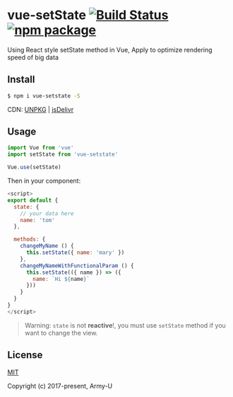 # vue-setState [![Build Status](https://flat.badgen.net/circleci/github/Army-U/vue-setstate/master)](https://travis-ci.org/Army-U/vue-setstate) [![npm package](https://flat.badgen.net/npm/v/vue-setstate)](https://www.npmjs.com/package/vue-setstate)

Using React style setState method in Vue, Apply to optimize rendering speed of big data

## Install

```bash
$ npm i vue-setstate -S
```

CDN: [UNPKG](https://unpkg.com/vue-setstate) | [jsDelivr](https://cdn.jsdelivr.net/npm/vue-setstate/index.js)

## Usage

```js
import Vue from 'vue'
import setState from 'vue-setstate'

Vue.use(setState)
```

Then in your component:

```js
<script>
export default {
  state: {
    // your data here
    name: 'tom'
  },

  methods: {
    changeMyName () {
      this.setState({ name: 'mary' })
    },
    changeMyNameWithFunctionalParam () {
      this.setState(({ name }) => ({
        name: `Hi ${name}`
      }))
    }
  }
}
</script>
```

> Warning: `state` is not **reactive**!, you must use `setState` method if you want to change the view.

## License

[MIT](https://opensource.org/licenses/MIT)

Copyright (c) 2017-present, Army-U
